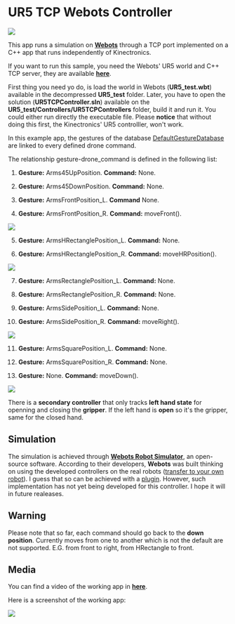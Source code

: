 # UR5 TCP Webots Controller

<img src="https://github.com/JMRMEDEV/Kinectronics/blob/master/RepositoryMedia/Devices/Arms/ur5.jpg">

This app runs a simulation on [**Webots**](https://www.cyberbotics.com/) through a TCP port implemented on a C++ app that runs independently of Kinectronics.

If you want to run this sample, you need the Webots' UR5 world and C++ TCP server, they are available [**here**](https://drive.google.com/file/d/1LLr1-JanxOJLp5HQCXxGECTyICSbFZyz/view?usp=sharing).

First thing you need yo do, is load the world in Webots (**UR5_test.wbt**) available in the decompressed **UR5_test** folder. Later, you have to open the solution (**UR5TCPController.sln**) available on the **UR5_test/Controllers/UR5TCPControllers** folder, build it and run it. You could either run directly the executable file. Please **notice** that without doing this first, the Kinectronics' UR5 controlller, won't work.

In this example app, the gestures of the database [DefaultGestureDatabase](https://github.com/JMRMEDEV/Kinectronics/wiki/Gesture-Databases#default-gesture-database) are linked to every defined drone command.

The relationship gesture-drone_command is defined in the following list:

1. **Gesture:** Arms45UpPosition. **Command:** None.

2. **Gesture:** Arms45DownPosition. **Command:** None.

3. **Gesture:** ArmsFrontPosition_L. **Command** None.

4. **Gesture:** ArmsFrontPosition_R. **Command:** moveFront().

<img src="https://github.com/JMRMEDEV/Kinectronics/blob/master/RepositoryMedia/Examples/UR5TCPController/Front.png">

5. **Gesture:** ArmsHRectanglePosition_L. **Command:** None.

6. **Gesture:** ArmsHRectanglePosition_R. **Command:** moveHRPosition().

<img src="https://github.com/JMRMEDEV/Kinectronics/blob/master/RepositoryMedia/Examples/UR5TCPController/HRectangle.png">

7. **Gesture:** ArmsRectanglePosition_L. **Command:** None.

8. **Gesture:** ArmsRectanglePosition_R. **Command:** None.

9. **Gesture:** ArmsSidePosition_L. **Command:** None.

10. **Gesture:** ArmsSidePosition_R. **Command:** moveRight().

<img src="https://github.com/JMRMEDEV/Kinectronics/blob/master/RepositoryMedia/Examples/UR5TCPController/Right.png">

11. **Gesture:** ArmsSquarePosition_L. **Command:** None.

12. **Gesture:** ArmsSquarePosition_R. **Command:** None.

13. **Gesture:** None. **Command:** moveDown().

<img src="https://github.com/JMRMEDEV/Kinectronics/blob/master/RepositoryMedia/Examples/UR5TCPController/Down.png">

There is a **secondary controller** that only tracks **left hand state** for openning and closing the **gripper**. If the left hand is **open** so it's the gripper, same for the closed hand.

## Simulation

The simulation is achieved through [**Webots Robot Simulator**](https://www.cyberbotics.com/), an open-source software. According to their developers, **Webots** was built thinking on using the developed controllers on the real robots ([transfer to your own robot](https://cyberbotics.com/doc/guide/transfer-to-your-own-robot)). I guess that so can be achieved with a [plugin](https://cyberbotics.com/doc/guide/controller-plugin#remote-control-plugin). However, such implementation has not yet being developed for this controller. I hope it will in future realeases.

## Warning

Please note that so far, each command should go back to the **down position**. Currently moves from one to another which is not the default are not supported. E.G. from front to right, from HRectangle to front.

## Media

You can find a video of the working app in [**here**](https://youtu.be/QQmS2eV6YIE).

Here is a screenshot of the working app:

<img src="https://github.com/JMRMEDEV/Kinectronics/blob/master/RepositoryMedia/ur5app.png">


